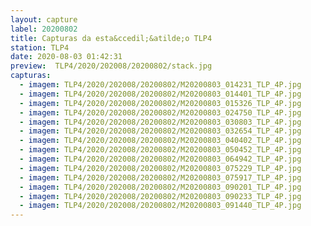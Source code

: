 ```yaml
---
layout: capture
label: 20200802
title: Capturas da esta&ccedil;&atilde;o TLP4
station: TLP4
date: 2020-08-03 01:42:31
preview:  TLP4/2020/202008/20200802/stack.jpg
capturas:
  - imagem: TLP4/2020/202008/20200802/M20200803_014231_TLP_4P.jpg
  - imagem: TLP4/2020/202008/20200802/M20200803_014401_TLP_4P.jpg
  - imagem: TLP4/2020/202008/20200802/M20200803_015326_TLP_4P.jpg
  - imagem: TLP4/2020/202008/20200802/M20200803_024750_TLP_4P.jpg
  - imagem: TLP4/2020/202008/20200802/M20200803_030803_TLP_4P.jpg
  - imagem: TLP4/2020/202008/20200802/M20200803_032654_TLP_4P.jpg
  - imagem: TLP4/2020/202008/20200802/M20200803_040402_TLP_4P.jpg
  - imagem: TLP4/2020/202008/20200802/M20200803_050452_TLP_4P.jpg
  - imagem: TLP4/2020/202008/20200802/M20200803_064942_TLP_4P.jpg
  - imagem: TLP4/2020/202008/20200802/M20200803_075229_TLP_4P.jpg
  - imagem: TLP4/2020/202008/20200802/M20200803_075917_TLP_4P.jpg
  - imagem: TLP4/2020/202008/20200802/M20200803_090201_TLP_4P.jpg
  - imagem: TLP4/2020/202008/20200802/M20200803_090233_TLP_4P.jpg
  - imagem: TLP4/2020/202008/20200802/M20200803_091440_TLP_4P.jpg
---
```

